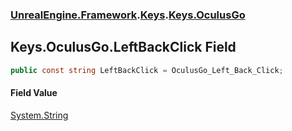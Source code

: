 ### [UnrealEngine.Framework](./UnrealEngine-Framework.md 'UnrealEngine.Framework').[Keys](./Keys.md 'UnrealEngine.Framework.Keys').[Keys.OculusGo](./Keys-OculusGo.md 'UnrealEngine.Framework.Keys.OculusGo')
## Keys.OculusGo.LeftBackClick Field
  
```csharp
public const string LeftBackClick = OculusGo_Left_Back_Click;
```
#### Field Value
[System.String](https://docs.microsoft.com/en-us/dotnet/api/System.String 'System.String')  
